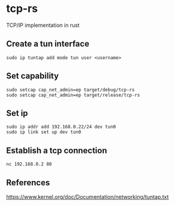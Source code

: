 # tcp-rs
TCP/IP implementation in rust


## Create a tun interface

```
sudo ip tuntap add mode tun user <username>
```

## Set capability

```
sudo setcap cap_net_admin=ep target/debug/tcp-rs
sudo setcap cap_net_admin=ep target/release/tcp-rs
```

## Set ip

```
sudo ip addr add 192.168.0.22/24 dev tun0 
sudo ip link set up dev tun0
```

## Establish a tcp connection

```
nc 192.168.0.2 80
```

## References

https://www.kernel.org/doc/Documentation/networking/tuntap.txt
